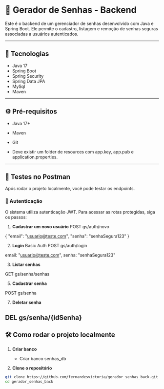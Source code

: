 # 🔐 Gerador de Senhas - Backend

Este é o backend de um gerenciador de senhas desenvolvido com Java e Spring Boot. Ele permite o cadastro, listagem e remoção de senhas seguras associadas a usuários autenticados.

---

## 🚀 Tecnologias

- Java 17
- Spring Boot
- Spring Security
- Spring Data JPA
- MySql
- Maven

---

## ⚙️ Pré-requisitos

- Java 17+
- Maven
- Git

- Deve existir um folder de resources com app.key, app.pub e application.properties.
---


## 🧪 Testes no Postman

Após rodar o projeto localmente, você pode testar os endpoints.

### 🔐 Autenticação

O sistema utiliza autenticação JWT. Para acessar as rotas protegidas, siga os passos:

1. **Cadastrar um novo usuário**
POST gs/auth/novo

{
"email": "usuario@teste.com",
"senha": "senhaSegura123"
}

2. **Login**
   Basic Auth
   POST gs/auth/login

email: "usuario@teste.com",
senha: "senhaSegura123"

3. **Listar senhas**

GET gs/senha/senhas
   
5. **Cadastrar senha**

POST gs/senha
   
7. **Deletar senha**

DEL gs/senha/{idSenha}
---
## 🛠️ Como rodar o projeto localmente

1. **Criar banco**
   - Criar banco senhas_db

3. **Clone o repositório**
```bash
git clone https://github.com/fernandesvictoria/gerador_senhas_back.git
cd gerador_senhas_back

